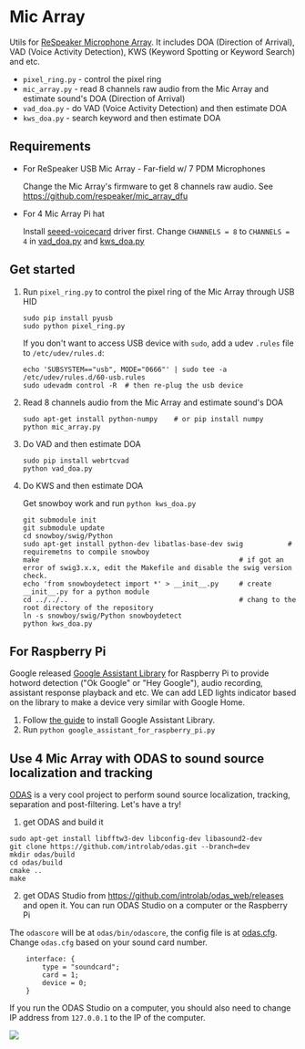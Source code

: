 Mic Array
=========

Utils for [ReSpeaker Microphone Array](https://www.seeedstudio.com/ReSpeaker-Mic-Array-Far-field-w--7-PDM-Microphones--p-2719.html). It includes DOA (Direction of Arrival), VAD (Voice Activity Detection), KWS (Keyword Spotting or Keyword Search) and etc.

+ `pixel_ring.py` - control the pixel ring
+ `mic_array.py` - read 8 channels raw audio from the Mic Array and estimate sound's DOA (Direction of Arrival)
+ `vad_doa.py` - do VAD (Voice Activity Detection) and then estimate DOA
+ `kws_doa.py` - search keyword and then estimate DOA

## Requirements
+ For ReSpeaker USB Mic Array - Far-field w/ 7 PDM Microphones

  Change the Mic Array's firmware to get 8 channels raw audio. See https://github.com/respeaker/mic_array_dfu

+ For 4 Mic Array Pi hat

   Install [seeed-voicecard](https://github.com/respeaker/seeed-voicecard) driver first. Change `CHANNELS = 8` to `CHANNELS = 4` in [vad_doa.py](https://github.com/respeaker/mic_array/blob/master/vad_doa.py#L10) and [kws_doa.py](https://github.com/respeaker/mic_array/blob/master/kws_doa.py#L11)

## Get started
1. Run `pixel_ring.py` to control the pixel ring of the Mic Array through USB HID

   ```
   sudo pip install pyusb
   sudo python pixel_ring.py
   ```
   If you don't want to access USB device with `sudo`, add a udev `.rules` file to `/etc/udev/rules.d`:
   ```
   echo 'SUBSYSTEM=="usb", MODE="0666"' | sudo tee -a /etc/udev/rules.d/60-usb.rules
   sudo udevadm control -R  # then re-plug the usb device
   ```

2. Read 8 channels audio from the Mic Array and estimate sound's DOA
   ```
   sudo apt-get install python-numpy    # or pip install numpy
   python mic_array.py
   ```

3. Do VAD and then estimate DOA
   ```
   sudo pip install webrtcvad
   python vad_doa.py
   ```

4. Do KWS and then estimate DOA

   Get snowboy work and run `python kws_doa.py`
   ```
   git submodule init
   git submodule update
   cd snowboy/swig/Python
   sudo apt-get install python-dev libatlas-base-dev swig           # requiremetns to compile snowboy
   make                                                 # if got an error of swig3.x.x, edit the Makefile and disable the swig version check.
   echo 'from snowboydetect import *' > __init__.py     # create __init__.py for a python module
   cd ../../..                                          # chang to the root directory of the repository
   ln -s snowboy/swig/Python snowboydetect
   python kws_doa.py
   ```

## For Raspberry Pi
Google released [Google Assistant Library](https://github.com/googlesamples/assistant-sdk-python/tree/master/google-assistant-library) for Raspberry Pi to provide hotword detection ("Ok Google" or "Hey Google"), audio recording, assistant response playback and etc. We can add LED lights indicator based on the library to make a device very similar with Google Home.

1. Follow [the guide](https://github.com/googlesamples/assistant-sdk-python/tree/master/google-assistant-library) to install Google Assistant Library.
2. Run `python google_assistant_for_raspberry_pi.py`

## Use 4 Mic Array with ODAS to sound source localization and tracking
[ODAS](https://github.com/introlab/odas) is a very cool project to perform sound source localization, tracking, separation and post-filtering. Let's have a try!

1. get ODAS and build it

```
sudo apt-get install libfftw3-dev libconfig-dev libasound2-dev
git clone https://github.com/introlab/odas.git --branch=dev
mkdir odas/build
cd odas/build
cmake ..
make
```

2. get ODAS Studio from https://github.com/introlab/odas_web/releases and open it. You can run ODAS Studio on a computer or the Raspberry Pi

The `odascore` will be at `odas/bin/odascore`, the config file is at [odas.cfg](odas.cfg). Change `odas.cfg` based on your sound card number.


```
    interface: {
        type = "soundcard";
        card = 1;
        device = 0;
    }
```

If you run the ODAS Studio on a computer, you should also need to change IP address from `127.0.0.1` to the IP of the computer.


![](https://github.com/introlab/odas_web/raw/master/screenshots/live_data.png)


